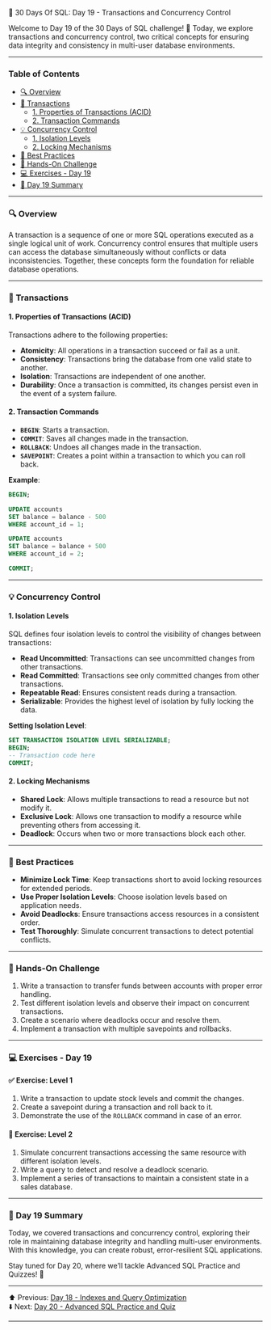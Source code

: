 📘 30 Days Of SQL: Day 19 - Transactions and Concurrency Control

Welcome to Day 19 of the 30 Days of SQL challenge! 🎉 Today, we explore transactions and concurrency control, two critical concepts for ensuring data integrity and consistency in multi-user database environments.

---

### Table of Contents

- [🔍 Overview](#-overview)
- [📘 Transactions](#-transactions)
  - [1. Properties of Transactions (ACID)](#1-properties-of-transactions-acid)
  - [2. Transaction Commands](#2-transaction-commands)
- [💡 Concurrency Control](#-concurrency-control)
  - [1. Isolation Levels](#1-isolation-levels)
  - [2. Locking Mechanisms](#2-locking-mechanisms)
- [🔧 Best Practices](#-best-practices)
- [🎯 Hands-On Challenge](#-hands-on-challenge)
- [💻 Exercises - Day 19](#-exercises---day-19)
- [📝 Day 19 Summary](#-day-19-summary)


---

### 🔍 Overview

A transaction is a sequence of one or more SQL operations executed as a single logical unit of work. Concurrency control ensures that multiple users can access the database simultaneously without conflicts or data inconsistencies. Together, these concepts form the foundation for reliable database operations.

---

### 📘 Transactions

#### 1. Properties of Transactions (ACID)

Transactions adhere to the following properties:

- **Atomicity**: All operations in a transaction succeed or fail as a unit.
- **Consistency**: Transactions bring the database from one valid state to another.
- **Isolation**: Transactions are independent of one another.
- **Durability**: Once a transaction is committed, its changes persist even in the event of a system failure.

#### 2. Transaction Commands

- **`BEGIN`**: Starts a transaction.
- **`COMMIT`**: Saves all changes made in the transaction.
- **`ROLLBACK`**: Undoes all changes made in the transaction.
- **`SAVEPOINT`**: Creates a point within a transaction to which you can roll back.

**Example**:

```sql
BEGIN;

UPDATE accounts
SET balance = balance - 500
WHERE account_id = 1;

UPDATE accounts
SET balance = balance + 500
WHERE account_id = 2;

COMMIT;
```

---

### 💡 Concurrency Control

#### 1. Isolation Levels

SQL defines four isolation levels to control the visibility of changes between transactions:

- **Read Uncommitted**: Transactions can see uncommitted changes from other transactions.
- **Read Committed**: Transactions see only committed changes from other transactions.
- **Repeatable Read**: Ensures consistent reads during a transaction.
- **Serializable**: Provides the highest level of isolation by fully locking the data.

**Setting Isolation Level**:

```sql
SET TRANSACTION ISOLATION LEVEL SERIALIZABLE;
BEGIN;
-- Transaction code here
COMMIT;
```

#### 2. Locking Mechanisms

- **Shared Lock**: Allows multiple transactions to read a resource but not modify it.
- **Exclusive Lock**: Allows one transaction to modify a resource while preventing others from accessing it.
- **Deadlock**: Occurs when two or more transactions block each other.

---

### 🔧 Best Practices

- **Minimize Lock Time**: Keep transactions short to avoid locking resources for extended periods.
- **Use Proper Isolation Levels**: Choose isolation levels based on application needs.
- **Avoid Deadlocks**: Ensure transactions access resources in a consistent order.
- **Test Thoroughly**: Simulate concurrent transactions to detect potential conflicts.

---

### 🎯 Hands-On Challenge

1. Write a transaction to transfer funds between accounts with proper error handling.
2. Test different isolation levels and observe their impact on concurrent transactions.
3. Create a scenario where deadlocks occur and resolve them.
4. Implement a transaction with multiple savepoints and rollbacks.

---

### 💻 Exercises - Day 19

#### ✅ Exercise: Level 1

1. Write a transaction to update stock levels and commit the changes.
2. Create a savepoint during a transaction and roll back to it.
3. Demonstrate the use of the `ROLLBACK` command in case of an error.

#### 🚀 Exercise: Level 2

1. Simulate concurrent transactions accessing the same resource with different isolation levels.
2. Write a query to detect and resolve a deadlock scenario.
3. Implement a series of transactions to maintain a consistent state in a sales database.

---

### 📝 Day 19 Summary

Today, we covered transactions and concurrency control, exploring their role in maintaining database integrity and handling multi-user environments. With this knowledge, you can create robust, error-resilient SQL applications.

Stay tuned for Day 20, where we’ll tackle Advanced SQL Practice and Quizzes! 🚀

---
⬆️ Previous: [Day 18 - Indexes and Query Optimization](../Day-18%20Indexes%20and%20Optimization/Day-18_Indexes_and_Optimization.md)  
⬇️ Next: [Day 20 - Advanced SQL Practice and Quiz](../Day-20%20Advanced%20SQL%20Practice/Day-20_Advanced_SQL_Practice.md)

---
